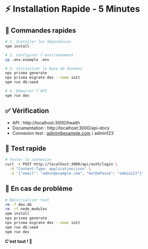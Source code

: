 # ⚡ Installation Rapide - 5 Minutes

## 🚀 Commandes rapides

```bash
# 1. Installer les dépendances
npm install

# 2. Configurer l'environnement
cp .env.example .env

# 3. Initialiser la base de données
npx prisma generate
npx prisma migrate dev --name init
npm run db:seed

# 4. Démarrer l'API
npm run dev
```

## ✅ Vérification

- API : http://localhost:3000/health
- Documentation : http://localhost:3000/api-docs
- Connexion test : admin@example.com / admin123

## 🧪 Test rapide

```bash
# Tester la connexion
curl -X POST http://localhost:3000/api/auth/login \
  -H "Content-Type: application/json" \
  -d '{"email": "admin@example.com", "motDePasse": "admin123"}'
```

## 🔧 En cas de problème

```bash
# Réinitialiser tout
rm -f dev.db
rm -rf node_modules
npm install
npx prisma generate
npx prisma migrate dev --name init
npm run db:seed
npm run dev
```

**C'est tout ! 🎉**